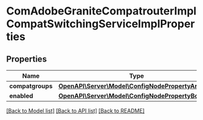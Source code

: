 # ComAdobeGraniteCompatrouterImplCompatSwitchingServiceImplProperties

## Properties
Name | Type | Description | Notes
------------ | ------------- | ------------- | -------------
**compatgroups** | [**OpenAPI\Server\Model\ConfigNodePropertyArray**](ConfigNodePropertyArray.md) |  | [optional] 
**enabled** | [**OpenAPI\Server\Model\ConfigNodePropertyBoolean**](ConfigNodePropertyBoolean.md) |  | [optional] 

[[Back to Model list]](../README.md#documentation-for-models) [[Back to API list]](../README.md#documentation-for-api-endpoints) [[Back to README]](../README.md)


